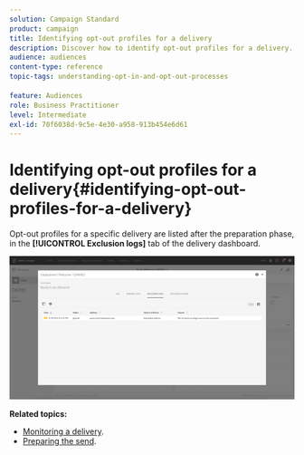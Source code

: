 ```yaml
---
solution: Campaign Standard
product: campaign
title: Identifying opt-out profiles for a delivery
description: Discover how to identify opt-out profiles for a delivery.
audience: audiences
content-type: reference
topic-tags: understanding-opt-in-and-opt-out-processes

feature: Audiences
role: Business Practitioner
level: Intermediate
exl-id: 70f6038d-9c5e-4e30-a958-913b454e6d61
---
```

# Identifying opt-out profiles for a delivery{#identifying-opt-out-profiles-for-a-delivery}

Opt-out profiles for a specific delivery are listed after the preparation phase, in the **[!UICONTROL Exclusion logs]** tab of the delivery dashboard.

![](assets/exclusion_blocklisting.png)

**Related topics:**

* [Monitoring a delivery](../../sending/using/monitoring-a-delivery.md#exclusion-logs).
* [Preparing the send](../../sending/using/preparing-the-send.md).
